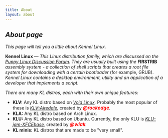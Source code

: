 ```yaml
---
title: About
layout: about
---
```



## _About page_


_This page will tell you a little about Kennel Linux._


**Kennel Linux** — _This Linux distribution family, which are discussed on the [Puppy Linux Discussion Forum](https://forum.puppylinux.com/viewforum.php?f=228).
They are usually built using the_ **FIRSTRIB** _assembly system - a collection of shell scripts that creates a root file system for downloading with a certain bootloader_ (for example, GRUB).
_Kennel Linux contains a desktop environment, utility and an application of a developer that implements a script._ 


_There are many KL distros, each with their own unique features:_

- **KLV:** Any KL distro based on _[Void Linux](https://voidlinux.org/)._ Probably the most popular of these is _[KLV-Airedale](https://forum.puppylinux.com/viewforum.php?f=191),_ created by _<span style="color:red;font-weight:700;font-size:15px">@rockedge</span>._
- **KLA:** Any KL distro based on Arch Linux.
- **KLU:** Any KL distro based on Ubuntu. Currently, the only KLU is _[KLU-jam-XFCEbase](https://forum.puppylinux.com/viewtopic.php?t=7866),_ created by _<span style="color:red;font-weight:700;font-size:15px">@wiak</span>._
- **KL minis:** KL distros that are made to be "very small".
